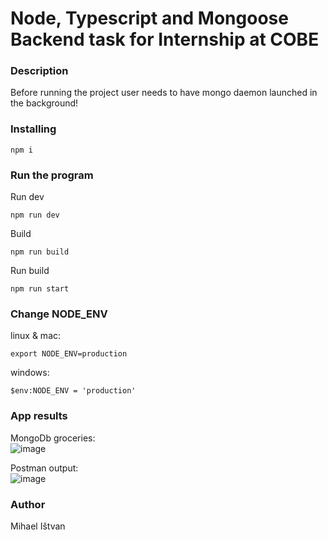 # Node, Typescript and Mongoose Backend task for Internship at COBE

### Description
Before running the project user needs to have mongo daemon launched in the background!

### Installing

```
npm i
```

### Run the program

Run dev 
```
npm run dev
```

Build 
```
npm run build
```

Run build
```
npm run start
```

### Change NODE_ENV
linux & mac: 
```
export NODE_ENV=production
```
windows: 
```
$env:NODE_ENV = 'production'
```

### App results
MongoDb groceries:\
![image](https://user-images.githubusercontent.com/62482593/133522072-9727c450-6aa8-4192-b248-73ccb4f101cc.png)

Postman output:\
![image](https://user-images.githubusercontent.com/62482593/133521650-fbbf8a6c-7f4d-4050-b657-9442a15e2750.png)

### Author

Mihael Ištvan
